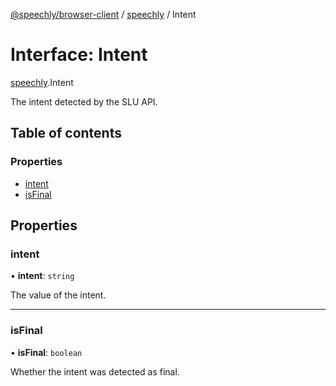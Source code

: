 [@speechly/browser-client](../README.md) / [speechly](../modules/speechly.md) / Intent

# Interface: Intent

[speechly](../modules/speechly.md).Intent

The intent detected by the SLU API.

## Table of contents

### Properties

- [intent](speechly.Intent.md#intent)
- [isFinal](speechly.Intent.md#isfinal)

## Properties

### intent

• **intent**: `string`

The value of the intent.

___

### isFinal

• **isFinal**: `boolean`

Whether the intent was detected as final.

